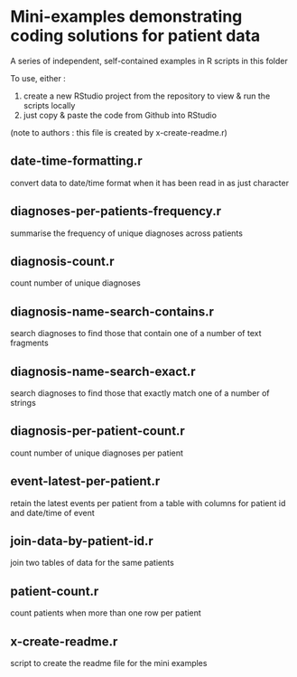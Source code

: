 # Mini-examples demonstrating coding solutions for patient data

A series of independent, self-contained examples in R scripts in this folder

To use, either :
1. create a new RStudio project from the repository to view & run the scripts locally 
2. just copy & paste the code from Github into RStudio

(note to authors : this file is created by x-create-readme.r)



## date-time-formatting.r

 convert data to date/time format when it has been read in as just character


## diagnoses-per-patients-frequency.r

 summarise the frequency of unique diagnoses across patients


## diagnosis-count.r

 count number of unique diagnoses


## diagnosis-name-search-contains.r

 search diagnoses to find those that contain one of a number of text fragments


## diagnosis-name-search-exact.r

 search diagnoses to find those that exactly match one of a number of strings 


## diagnosis-per-patient-count.r

 count number of unique diagnoses per patient


## event-latest-per-patient.r

 retain the latest events per patient from a table with columns for patient id and date/time of event


## join-data-by-patient-id.r

 join two tables of data for the same patients


## patient-count.r

 count patients when more than one row per patient 


## x-create-readme.r

 script to create the readme file for the mini examples
